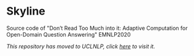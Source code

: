 # Skyline
Source code of "Don’t Read Too Much into it: Adaptive Computation for Open-Domain Question Answering"  EMNLP2020

*This repository has moved to UCLNLP, click [here](https://github.com/uclnlp/skyline) to visit it.*
